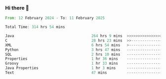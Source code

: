 ### Hi there 👋

<!--
**luoxuanzao/luoxuanzao** is a ✨ _special_ ✨ repository because its `README.md` (this file) appears on your GitHub profile.

Here are some ideas to get you started:

- 🔭 I’m currently working on ...
- 🌱 I’m currently learning ...
- 👯 I’m looking to collaborate on ...
- 🤔 I’m looking for help with ...
- 💬 Ask me about ...
- 📫 How to reach me: ...
- 😄 Pronouns: ...
- ⚡ Fun fact: ...
-->

<!--START_SECTION:waka-->

```rust
From: 12 February 2024 - To: 11 February 2025

Total Time: 314 hrs 54 mins

Java                                   264 hrs 9 mins  >>>>>>>>>>>>>>>>>>>>>----   83.85 %
C                                      28 hrs 23 mins  >>-----------------------   09.01 %
XML                                    6 hrs 54 mins   >------------------------   02.20 %
Python                                 3 hrs 47 mins   -------------------------   01.20 %
SQL                                    2 hrs 10 mins   -------------------------   00.69 %
Properties                             1 hr 36 mins    -------------------------   00.51 %
Groovy                                 1 hr 33 mins    -------------------------   00.50 %
Java Properties                        1 hr 3 mins     -------------------------   00.33 %
Text                                   47 mins         -------------------------   00.25 %
```

<!--END_SECTION:waka-->